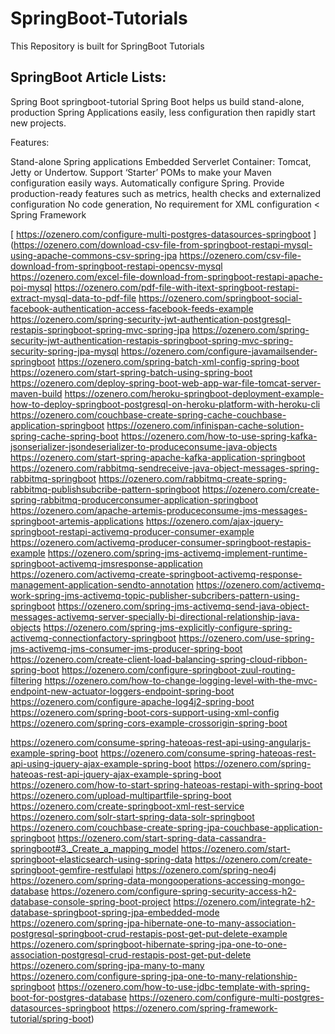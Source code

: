 # SpringBoot-Tutorials
This Repository is built for SpringBoot Tutorials

SpringBoot Article Lists:
------------------------

Spring Boot
springboot-tutorial
Spring Boot helps us build stand-alone, production Spring Applications easily, less configuration then rapidly start new projects.

Features:

Stand-alone Spring applications
Embedded Serverlet Container: Tomcat, Jetty or Undertow.
Support ‘Starter’ POMs to make your Maven configuration easily ways.
Automatically configure Spring.
Provide production-ready features such as metrics, health checks and externalized configuration
No code generation, No requirement for XML configuration
< Spring Framework

[
https://ozenero.com/configure-multi-postgres-datasources-springboot
](https://ozenero.com/download-csv-file-from-springboot-restapi-mysql-using-apache-commons-csv-spring-jpa
https://ozenero.com/csv-file-download-from-springboot-restapi-opencsv-mysql
https://ozenero.com/excel-file-download-from-springboot-restapi-apache-poi-mysql
https://ozenero.com/pdf-file-with-itext-springboot-restapi-extract-mysql-data-to-pdf-file
https://ozenero.com/springboot-social-facebook-authentication-access-facebook-feeds-example
https://ozenero.com/spring-security-jwt-authentication-postgresql-restapis-springboot-spring-mvc-spring-jpa
https://ozenero.com/spring-security-jwt-authentication-restapis-springboot-spring-mvc-spring-security-spring-jpa-mysql
https://ozenero.com/configure-javamailsender-springboot
https://ozenero.com/spring-batch-xml-config-spring-boot
https://ozenero.com/start-spring-batch-using-spring-boot
https://ozenero.com/deploy-spring-boot-web-app-war-file-tomcat-server-maven-build
https://ozenero.com/heroku-springboot-deployment-example-how-to-deploy-springboot-postgresql-on-heroku-platform-with-heroku-cli
https://ozenero.com/couchbase-create-spring-cache-couchbase-application-springboot
https://ozenero.com/infinispan-cache-solution-spring-cache-spring-boot
https://ozenero.com/how-to-use-spring-kafka-jsonserializer-jsondeserializer-to-produceconsume-java-objects
https://ozenero.com/start-spring-apache-kafka-application-springboot
https://ozenero.com/rabbitmq-sendreceive-java-object-messages-spring-rabbitmq-springboot
https://ozenero.com/rabbitmq-create-spring-rabbitmq-publishsubcribe-pattern-springboot
https://ozenero.com/create-spring-rabbitmq-producerconsumer-application-springboot
https://ozenero.com/apache-artemis-produceconsume-jms-messages-springboot-artemis-applications
https://ozenero.com/ajax-jquery-springboot-restapi-activemq-producer-consumer-example
https://ozenero.com/activemq-producer-consumer-springboot-restapis-example
https://ozenero.com/spring-jms-activemq-implement-runtime-springboot-activemq-jmsresponse-application
https://ozenero.com/activemq-create-springboot-activemq-response-management-application-sendto-annotation
https://ozenero.com/activemq-work-spring-jms-activemq-topic-publisher-subcribers-pattern-using-springboot
https://ozenero.com/spring-jms-activemq-send-java-object-messages-activemq-server-specially-bi-directional-relationship-java-objects
https://ozenero.com/spring-jms-explicitly-configure-spring-activemq-connectionfactory-springboot
https://ozenero.com/use-spring-jms-activemq-jms-consumer-jms-producer-spring-boot
https://ozenero.com/create-client-load-balancing-spring-cloud-ribbon-spring-boot
https://ozenero.com/configure-springboot-zuul-routing-filtering
https://ozenero.com/how-to-change-logging-level-with-the-mvc-endpoint-new-actuator-loggers-endpoint-spring-boot
https://ozenero.com/configure-apache-log4j2-spring-boot
https://ozenero.com/spring-boot-cors-support-using-xml-config
https://ozenero.com/spring-cors-example-crossorigin-spring-boot

https://ozenero.com/consume-spring-hateoas-rest-api-using-angularjs-example-spring-boot
https://ozenero.com/consume-spring-hateoas-rest-api-using-jquery-ajax-example-spring-boot
https://ozenero.com/spring-hateoas-rest-api-jquery-ajax-example-spring-boot
https://ozenero.com/how-to-start-spring-hateoas-restapi-with-spring-boot
https://ozenero.com/upload-multipartfile-spring-boot
https://ozenero.com/create-springboot-xml-rest-service
https://ozenero.com/solr-start-spring-data-solr-springboot
https://ozenero.com/couchbase-create-spring-jpa-couchbase-application-springboot
https://ozenero.com/start-spring-data-cassandra-springboot#3._Create_a_mapping_model
https://ozenero.com/start-springboot-elasticsearch-using-spring-data
https://ozenero.com/create-springboot-gemfire-restfulapi
https://ozenero.com/spring-neo4j
https://ozenero.com/spring-data-mongooperations-accessing-mongo-database
https://ozenero.com/configure-spring-security-access-h2-database-console-spring-boot-project
https://ozenero.com/integrate-h2-database-springboot-spring-jpa-embedded-mode
https://ozenero.com/spring-jpa-hibernate-one-to-many-association-postgresql-springboot-crud-restapis-post-get-put-delete-example
https://ozenero.com/springboot-hibernate-spring-jpa-one-to-one-association-postgresql-crud-restapis-post-get-put-delete
https://ozenero.com/spring-jpa-many-to-many
https://ozenero.com/configure-spring-jpa-one-to-many-relationship-springboot
https://ozenero.com/how-to-use-jdbc-template-with-spring-boot-for-postgres-database
https://ozenero.com/configure-multi-postgres-datasources-springboot
https://ozenero.com/spring-framework-tutorial/spring-boot)
